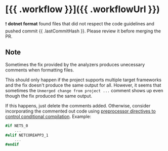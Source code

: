 # [{{ .workflow }}]({{ .workflowUrl }})

:exclamation: **dotnet format** found files that did not respect the code guidelines and pushed commit {{ .lastCommitHash }}. Please review it before merging the PR.

## Note

Sometimes the fix provided by the analyzers produces unecessary comments when formatting files.

This should only happen if the project supports multiple target frameworks and the fix doesn't produce the same output for all. However, it seems that sometimes the `Unmerged change from project ...` comment shows up even though the fix produced the same output.

If this happens, just delete the comments added. Otherwise, consider incorporating the commented out code using [preprocessor directives to control conditional compilation](https://docs.microsoft.com/en-us/dotnet/csharp/language-reference/preprocessor-directives#conditional-compilation).
Example:

```csharp
#if NET5_0
    ...
#elif NETCOREAPP3_1
    ...
#endif
```
